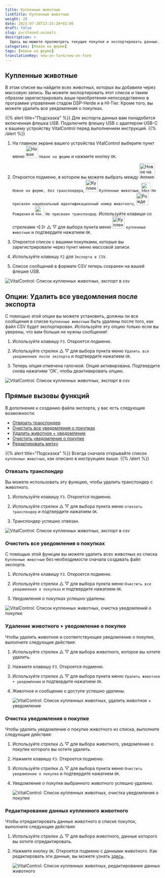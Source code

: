 ```yaml
---
title: Купленные животные
linkTitle: Купленные животные
weight: 20
date: 2023-07-28T13:25:28+02:00
draft: false
slug: purchased-animals
description: >
  Здесь вы можете просмотреть текущие покупки и экспортировать данные.
categories: [Новое на ферме]
tags: [Новое на ферме]
translationKey: new-on-farm/new-on-farm
---
```

## Купленные животные

В этом списке вы найдете всех животных, которых вы добавили через массовую запись. Вы можете экспортировать этот список и таким образом зарегистрировать ваши приобретения непосредственно в программе управления стадом DSP-Herde и в HI-Tier. Кроме того, вы можете удалить все уведомления о покупках.

{{% alert title="Подсказка" %}}
Для экспорта данных вам понадобится включенная флешка USB. Подключите флешку USB с адаптером USB-C к вашему устройству VitalControl перед выполнением инструкций.
{{% /alert %}}

1. На главном экране вашего устройства VitalControl выберите пункт меню <img src="/icons/main/new-on-farm.svg" width="40" align="bottom" alt="Новое на ферме" /> `Новое на ферме` и нажмите кнопку `OK`.

2. Откроется подменю, в котором вы можете выбрать между <img src="/icons/registration/new-on-farm-no-transponder.svg" width="50" align="bottom" alt="Новое на ферме, без транспондера" /> `Новое на ферме, без транспондера`, <img src="/icons/main/new-on-farm.svg" width="40" align="bottom" alt="Купленные животные" /> `Купленные животные`, <img src="/icons/registration/no-eartag-number.svg" width="30" align="bottom" alt="Нет национального идентификационного номера животного" /> `Не присвоен национальный идентификационный номер животного`, <img src="/icons/main/births.svg" width="40" align="bottom" alt="Рождения" /> `Рождения` и <img src="/icons/registration/no-transponder.svg" width="30" align="bottom" alt="Не присвоен транспондер" /> `Не присвоен транспондер`. Используйте клавиши со стрелками ◁ ▷ △ ▽ для выбора пункта меню <img src="/icons/main/new-on-farm.svg" width="40" align="bottom" alt="Купленные животные" /> `купленные животные` и подтвердите нажатием `OK`.

3. Откроется список с вашими покупками, которые вы зарегистрировали через пункт меню массовой записи.

4. Используйте клавишу `F2` для `Экспорта в CSV`.

5. Список сообщений в формате CSV теперь сохранен на вашей флешке USB.

![VitalControl: Список купленных животных, экспорт в csv](../images/purchasedanimals.png "Купленные животные, экспорт в csv")

## Опции: Удалить все уведомления после экспорта

С помощью этой опции вы можете установить, должны ли все сообщения в списке `Купленные животные` быть удалены после того, как файл CSV будет экспортирован. Используйте эту опцию только если вы уверены, что вам больше не нужны сообщения!

1. Используйте клавишу `F3`. Откроется подменю.

2. Используйте стрелки △ ▽ для выбора пункта меню `Удалить все уведомления после экспорта` и подтвердите нажатием `OK`.

3. Теперь опция отмечена галочкой. Опция активирована. Подтвердите снова нажатием 'OK', чтобы деактивировать опцию.

![VitalControl: Список купленных животных, экспорт в csv](../images/delete-all.png "Удалить все уведомления после экспорта")

## Прямые вызовы функций

В дополнение к созданию файла экспорта, у вас есть следующие возможности:

- [Отвязать транспондер](#отвязать-транспондер)
- [Очистить все уведомления о покупках](#очистить-все-уведомления-о-покупках)
- [Удалить животное + уведомление](#удаление-животного--уведомление-о-покупке)
- [Очистить уведомление о покупке](#очистка-уведомления-о-покупке)
- [Редактировать метку](#редактирование-данных-купленного-животного)

{{% alert title="Подсказка" %}}
Всегда сначала открывайте список `купленных животных`, как описано в инструкциях выше.
{{% /alert %}}

### Отвязать транспондер

Вы можете использовать эту функцию, чтобы удалить транспондер с животного.

1. Используйте клавишу `F3`. Откроется подменю.

2. Используйте стрелки △ ▽ для выбора пункта меню `отвязать транспондер` и подтвердите нажатием `OK`.

3. Транспондер успешно отвязан.

![VitalControl: Список купленных животных, экспорт в csv](../images/unlink-transponder.png "Купленные животные, отвязка транспондера")

### Очистить все уведомления о покупках

С помощью этой функции вы можете удалить всех животных из списка `Купленные животные` без необходимости сначала создавать файл экспорта.

1. Используйте клавишу `F3`. Откроется подменю.

2. Используйте стрелки △ ▽ для выбора пункта меню `Очистить все уведомления о покупках` и подтвердите нажатием `OK`.

3. Уведомления о покупках успешно удалены.

![VitalControl: Список купленных животных, очистка уведомлений о покупке](../images/clear.png "Очистить все уведомления о покупке")

### Удаление животного + уведомление о покупке

Чтобы удалить животное и соответствующее уведомление о покупке, выполните следующие действия:

1. Используйте стрелки △ ▽ для выбора животного, которое вы хотите удалить.

2. Нажмите клавишу `F3`. Откроется подменю.

3. Используйте стрелки △ ▽ для выбора пункта меню `Удалить животное + уведомление` и подтвердите нажатием `OK`.

4. Животное и сообщение о доступе успешно удалены.

    ![VitalControl: Список купленных животных, удалить животное + уведомление](../images/delete.png "Удалить животное + уведомление")

### Очистка уведомления о покупке

Чтобы удалить уведомление о покупке животного из списка, выполните следующие действия:

1. Используйте стрелки △ ▽ для выбора животного, уведомление о покупке которого вы хотите удалить.

2. Нажмите клавишу `F3`. Откроется подменю.

3. Используйте стрелки △ ▽ для выбора пункта меню `Очистить уведомление о покупке` и подтвердите нажатием `OK`.

4. Уведомление о покупке выбранного животного успешно удалено.

    ![VitalControl: Список купленных животных, очистка уведомления о покупке](../images/clearnotice.png "Очистить уведомление о покупке")

### Редактирование данных купленного животного

Чтобы отредактировать данные животного в списке покупок, выполните следующие действия:

1. Используйте стрелки △ ▽ для выбора животного, данные которого вы хотите отредактировать.

2. Нажмите кнопку `OK`. Откроется подменю с данными животного. Как редактировать эти данные, вы можете узнать [здесь](/ru/docs/actions/edit/#редактирование-данных-животного).

    ![VitalControl: Список купленных животных, редактирование данных животного](../images/edit.png "Редактирование данных купленного животного")
